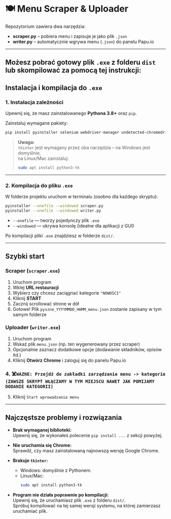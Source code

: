 
# 🍽️ Menu Scraper & Uploader

Repozytorium zawiera dwa narzędzia:

- **scraper.py** – pobiera menu i zapisuje je jako plik `.json`
- **writer.py** – automatycznie wgrywa menu (`.json`) do panelu Papu.io

---
## Możesz pobrać gotowy plik `.exe`  z folderu `dist` lub skompilować za pomocą tej instrukcji:


## Instalacja i kompilacja do `.exe`

### 1. Instalacja zależności

Upewnij się, że masz zainstalowanego **Pythona 3.8+** oraz `pip`.

Zainstaluj wymagane pakiety:

```bash
pip install pyinstaller selenium webdriver-manager undetected-chromedriver
```

> **Uwaga:**  
> `tkinter` jest wymagany przez oba narzędzia – na Windows jest domyślnie,  
> na Linux/Mac zainstaluj:  
> ```bash
> sudo apt install python3-tk
> ```

---

### 2. Kompilacja do pliku `.exe`

W folderze projektu uruchom w terminalu (osobno dla każdego skryptu):

```bash
pyinstaller --onefile --windowed scraper.py
pyinstaller --onefile --windowed writer.py
```

- `--onefile` — tworzy pojedynczy plik `.exe`
- `--windowed` — ukrywa konsolę (idealne dla aplikacji z GUI)

Po kompilacji pliki `.exe` znajdziesz w folderze `dist/`.

---

## Szybki start

### Scraper (`scraper.exe`)

1. Uruchom program
2. Wklej **URL restauracji**
3. Wybierz czy chcesz zaciągnać kategorie ```"NOWOŚCI"```
3. Kliknij **START**
4. Zacznij scrollować strone w dół
4. Gotowe! Plik `pyszne_YYYYMMDD_HHMM_menu.json` zostanie zapisany w tym samym folderze

### Uploader (`writer.exe`)

1. Uruchom program
2. Wskaż plik `menu.json` (np. ten wygenerowany przez scraper)
3. Opcjonalnie zaznacz dodatkowe opcje (dodawanie składników, opisów itd.)
3. Kliknij **Otwórz Chrome** i zaloguj się do panelu Papu.io

### 4. ☠️``WAZNE: Przejdź do zakładki zarządzanie menu -> kategorie (ZAWSZE SKRYPT WŁĄCZAMY W TYM MIEJSCU NAWET JAK POMIJAMY DODANIE KATEGORII)``

5. Kliknij ```Start wprowadzania menu```


---

## Najczęstsze problemy i rozwiązania

- **Brak wymaganej biblioteki:**  
  Upewnij się, że wykonałeś polecenie `pip install ...` z sekcji powyżej.

- **Nie uruchamia się Chrome:**  
  Sprawdź, czy masz zainstalowaną najnowszą wersję Google Chrome.

- **Brakuje `tkinter`:**  
  - Windows: domyślnie z Pythonem.
  - Linux/Mac:  
    ```bash
    sudo apt install python3-tk
    ```

- **Program nie działa poprawnie po kompilacji:**  
  Upewnij się, że uruchamiasz plik `.exe` z folderu `dist/`.  
  Spróbuj kompilować na tej samej wersji systemu, na której zamierzasz uruchamiać plik.


